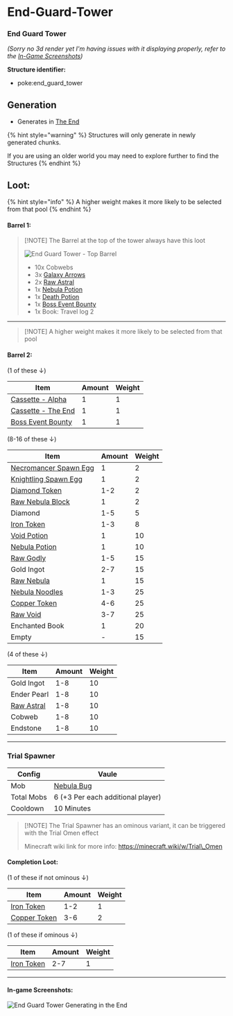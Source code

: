 # End-Guard-Tower

### End Guard Tower

_(Sorry no 3d render yet I'm having issues with it displaying properly, refer to the_ [_In-Game Screenshots_](https://github.com/ItsMePok/PFE/wiki/End-Guard-Tower#in-game-screenshots)_)_

**Structure identifier:**

* poke:end\_guard\_tower

## Generation

* Generates in [The End](https://minecraft.wiki/w/The\_End#Biomes)

{% hint style="warning" %}
Structures will only generate in newly generated chunks.&#x20;

If you are using an older world you may need to explore further to find the Structures
{% endhint %}

## Loot:

{% hint style="info" %}
A higher weight makes it more likely to be selected from that pool
{% endhint %}

#### **Barrel 1:**

> \[!NOTE] The Barrel at the top of the tower always have this loot
>
> <img src="https://github.com/ItsMePok/PFE/assets/136857747/3c688f55-d50c-4f86-a45e-9b1a6b1eea00" alt="End Guard Tower - Top Barrel" data-size="original">
>
> * 10x Cobwebs
> * 3x [Galaxy Arrows](https://pfewiki.gitbook.io/home/weapons/arrows/galaxy-arrow)
> * 2x [Raw Astral](https://github.com/ItsMePok/PFE/wiki/Raw-Astral)
> * 1x [Nebula Potion](https://github.com/ItsMePok/PFE/wiki/Nebula-Potion)
> * 1x [Death Potion](https://github.com/ItsMePok/PFE/wiki/Death-Potion)
> * 1x [Boss Event Bounty](https://github.com/ItsMePok/PFE/wiki/Boss-Event-Bounty)
> * 1x Book: Travel log 2

***

> \[!NOTE] A higher weight makes it more likely to be selected from that pool

#### **Barrel 2:**

(1 of these ↓)

| Item                                                                                                                                                                             | Amount | Weight |
| -------------------------------------------------------------------------------------------------------------------------------------------------------------------------------- | ------ | ------ |
| [Cassette - Alpha](https://github.com/ItsMePok/PFE/wiki/Cassette-Aplha)                                                                                                          | 1      | 1      |
| [Cassette - The End](https://github.com/ItsMePok/PFE/wiki/Cassette-TheEnd)                                                                                                       | 1      | 1      |
| [<img src="https://github.com/ItsMePok/PFE/assets/136857747/96e32df1-7683-45df-b3c1-b3f9626231ed" alt="" data-size="line">Boss Event Bounty](../items/misc/boss-event-bounty.md) | 1      | 1      |

(8-16 of these ↓)

| Item                                                                                                                                                                     | Amount | Weight |
| ------------------------------------------------------------------------------------------------------------------------------------------------------------------------ | ------ | ------ |
| [Necromancer Spawn Egg](https://github.com/ItsMePok/PFE/wiki/Necromancer)                                                                                                | 1      | 2      |
| [Knightling Spawn Egg](https://github.com/ItsMePok/PFE/wiki/Kinghtling)                                                                                                  | 1      | 2      |
| [Diamond Token](https://pfewiki.gitbook.io/home/items/tokens/diamond-token)                                                                                              | 1-2    | 2      |
| [Raw Nebula Block](https://github.com/ItsMePok/PFE/wiki/Raw-Nebula-Block)                                                                                                | 1      | 2      |
| Diamond                                                                                                                                                                  | 1-5    | 5      |
| [<img src="https://github.com/ItsMePok/PFE/assets/136857747/aa3d5a31-9866-4bd1-bc09-ba7fa6775f7e" alt="" data-size="line">Iron Token](../items/tokens/iron-token.md)     | 1-3    | 8      |
| [Void Potion](https://github.com/ItsMePok/PFE/wiki/Void-Potion)                                                                                                          | 1      | 10     |
| [Nebula Potion](https://github.com/ItsMePok/PFE/wiki/Nebula-Potion)                                                                                                      | 1      | 10     |
| [Raw Godly](https://github.com/ItsMePok/PFE/wiki/Raw-Godly)                                                                                                              | 1-5    | 15     |
| Gold Ingot                                                                                                                                                               | 2-7    | 15     |
| [Raw Nebula](https://github.com/ItsMePok/PFE/wiki/Raw-Nebula)                                                                                                            | 1      | 15     |
| [Nebula Noodles](https://github.com/ItsMePok/PFE/wiki/Nebula-Noodles)                                                                                                    | 1-3    | 25     |
| [<img src="https://github.com/ItsMePok/PFE/assets/136857747/1c78ba2a-4a5b-4b7b-83ff-ed21aa75ebd8" alt="" data-size="line">Copper Token](../items/tokens/copper-token.md) | 4-6    | 25     |
| [Raw Void](https://github.com/ItsMePok/PFE/wiki/Raw-Void)                                                                                                                | 3-7    | 25     |
| Enchanted Book                                                                                                                                                           | 1      | 20     |
| Empty                                                                                                                                                                    | -      | 15     |

(4 of these ↓)

| Item                                                          | Amount | Weight |
| ------------------------------------------------------------- | ------ | ------ |
| Gold Ingot                                                    | 1-8    | 10     |
| Ender Pearl                                                   | 1-8    | 10     |
| [Raw Astral](https://github.com/ItsMePok/PFE/wiki/Raw-Astral) | 1-8    | 10     |
| Cobweb                                                        | 1-8    | 10     |
| Endstone                                                      | 1-8    | 10     |

***

### Trial Spawner

| Config     | Vaule                                                         |
| ---------- | ------------------------------------------------------------- |
| Mob        | [Nebula Bug](https://github.com/ItsMePok/PFE/wiki/Nebula-Bug) |
| Total Mobs | 6 (+3 Per each additional player)                             |
| Cooldown   | 10 Minutes                                                    |

> \[!NOTE] The Trial Spawner has an ominous variant, it can be triggered with the Trial Omen effect
>
> Minecraft wiki link for more info: https://minecraft.wiki/w/Trial\_Omen

#### Completion Loot:

(1 of these if not ominous ↓)

| Item                                                                      | Amount | Weight |
| ------------------------------------------------------------------------- | ------ | ------ |
| [Iron Token](https://pfewiki.gitbook.io/home/items/tokens/iron-token)     | 1-2    | 1      |
| [Copper Token](https://pfewiki.gitbook.io/home/items/tokens/copper-token) | 3-6    | 2      |

(1 of these if ominous ↓)

| Item                                                                  | Amount | Weight |
| --------------------------------------------------------------------- | ------ | ------ |
| [Iron Token](https://pfewiki.gitbook.io/home/items/tokens/iron-token) | 2-7    | 1      |

***

#### In-game Screenshots:

![End Guard Tower Generating in the End](https://github.com/ItsMePok/PFE/assets/136857747/be91f575-b750-43c2-81b6-c90b97c06eed)
